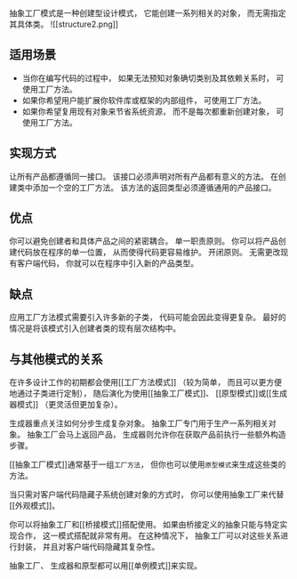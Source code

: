 抽象工厂模式是一种创建型设计模式， 它能创建一系列相关的对象， 而无需指定其具体类。
![[structure2.png]]

## 适用场景


- 当你在编写代码的过程中， 如果无法预知对象确切类别及其依赖关系时， 可使用工厂方法。
- 如果你希望用户能扩展你软件库或框架的内部组件， 可使用工厂方法。
- 如果你希望复用现有对象来节省系统资源， 而不是每次都重新创建对象， 可使用工厂方法。

## 实现方式
让所有产品都遵循同一接口。 该接口必须声明对所有产品都有意义的方法。
在创建类中添加一个空的工厂方法。 该方法的返回类型必须遵循通用的产品接口。

## 优点
 你可以避免创建者和具体产品之间的紧密耦合。
 单一职责原则。 你可以将产品创建代码放在程序的单一位置， 从而使得代码更容易维护。
 开闭原则。 无需更改现有客户端代码， 你就可以在程序中引入新的产品类型。

 
 ## 缺点
 
  应用工厂方法模式需要引入许多新的子类， 代码可能会因此变得更复杂。 最好的情况是将该模式引入创建者类的现有层次结构中。
  
  
  ## 与其他模式的关系
  
  
  

在许多设计工作的初期都会使用[[工厂方法模式]] （较为简单， 而且可以更方便地通过子类进行定制）， 随后演化为使用[[抽象工厂模式]]、 [[原型模式]]或[[生成器模式]] （更灵活但更加复杂）。

生成器重点关注如何分步生成复杂对象。 抽象工厂专门用于生产一系列相关对象。 抽象工厂会马上返回产品， 生成器则允许你在获取产品前执行一些额外构造步骤。

[[抽象工厂模式]]通常基于一组`工厂方法`， 但你也可以使用`原型模式`来生成这些类的方法。

当只需对客户端代码隐藏子系统创建对象的方式时， 你可以使用抽象工厂来代替[[外观模式]]。

你可以将抽象工厂和[[桥接模式]]搭配使用。 如果由桥接定义的抽象只能与特定实现合作， 这一模式搭配就非常有用。 在这种情况下， 抽象工厂可以对这些关系进行封装， 并且对客户端代码隐藏其复杂性。

抽象工厂、 生成器和原型都可以用[[单例模式]]来实现。